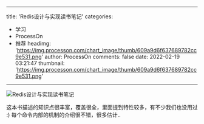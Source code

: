 
---
title: 'Redis设计与实现读书笔记'
categories: 
 - 学习
 - ProcessOn
 - 推荐
headimg: 'https://img.processon.com/chart_image/thumb/609a9d6f637689782cc9e531.png'
author: ProcessOn
comments: false
date: 2022-02-19 03:21:47
thumbnail: 'https://img.processon.com/chart_image/thumb/609a9d6f637689782cc9e531.png'
---

<div>   
<img class="thumb" alt="Redis设计与实现读书笔记" src="https://img.processon.com/chart_image/thumb/609a9d6f637689782cc9e531.png" referrerpolicy="no-referrer">
<p>这本书描述的知识点很丰富，覆盖很全，里面提到特性较多，有不少我们也没用过 :) 每个命令内部的机制的介绍很不错，很多估计..</p>  
</div>
            
